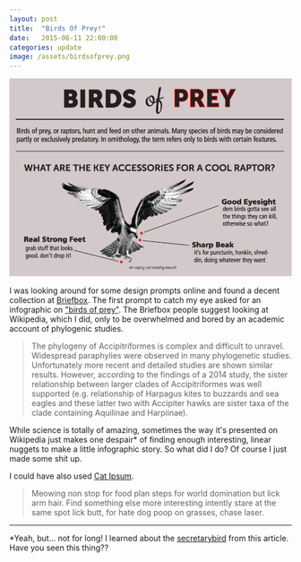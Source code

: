 ```yaml
---
layout: post
title:  "Birds Of Prey!"
date:   2015-06-11 22:00:00
categories: update
image: /assets/birdsofprey.png
---
```


[![Birds of prey](/assets/birdsofprey.png)](/projects/birdsofprey.pdf)


I was looking around for some design prompts online and found a decent collection at [Briefbox](http://briefbox.me). The first prompt to catch my eye asked for an infographic on ["birds of prey"](http://briefbox.me/design-brief/birds-of-prey-infographic/). The Briefbox people suggest looking at Wikipedia, which I did, only to be overwhelmed and bored by an academic account of phylogenic studies.

>The phylogeny of Accipitriformes is complex and difficult to unravel. Widespread paraphylies were observed in many phylogenetic studies. Unfortunately more recent and detailed studies are shown similar results. However, according to the findings of a 2014 study, the sister relationship between larger clades of Accipitriformes was well supported (e.g. relationship of Harpagus kites to buzzards and sea eagles and these latter two with Accipiter hawks are sister taxa of the clade containing Aquilinae and Harpiinae).

While science is totally of amazing, sometimes the way it's presented on Wikipedia just makes one despair* of finding enough interesting, linear nuggets to make a little infographic story. So what did I do? Of course I just made some shit up.

I could have also used [Cat Ipsum](http://www.catipsum.com/).

>Meowing non stop for food plan steps for world domination but lick arm hair. Find something else more interesting intently stare at the same spot lick butt, for hate dog poop on grasses, chase laser.

********
*Yeah, but... not for long! I learned about the [secretarybird](https://en.wikipedia.org/wiki/Secretarybird) from this article. Have you seen this thing??


